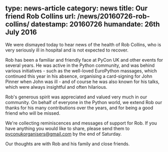 type: news-article
category: news
title: Our friend Rob Collins
url: /news/20160726-rob-collins/
datestamp: 20160726
humandate: 26th July 2016
---

We were dismayed today to hear news of the health of Rob Collins, who is very seriously ill in hospital and is not
expected to recover.

Rob has been a familiar and friendly face at PyCon UK and other events for several years. He was active in the Python
community, and was behind various initiatives - such as the well-loved EuroPython massages, which continued this year
in his absence, organising a card-signing for John Pinner when John was ill - and of course he was also known for his
talks, which were always insightful and often hilarious.

Rob's generous spirit was appreciated and valued very much in our community. On behalf of everyone in the Python world,
we extend Rob our thanks for his many contributions over the years, and for being a good friend who will be missed.

We're collecting reminiscences and messages of support for Rob. If you have anything you would like to share, please
send them to pyconukorganisers@gmail.com by the end of Saturday.

Our thoughts are with Rob and his family and close friends.
